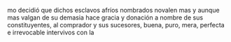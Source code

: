 mo decidió que dichos esclavos afríos nombrados novalen
mas y aunque mas valgan de su demasia hace gracia y donación
a nombre de sus constituyentes, al comprador y sus sucesores,
buena, puro, mera, perfecta e irrevocable intervivos con la